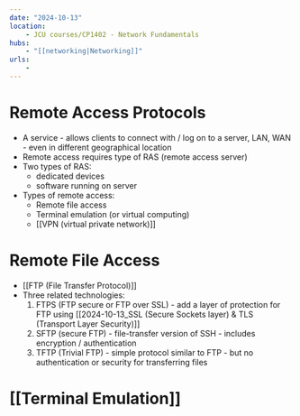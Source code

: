 ```yaml
---
date: "2024-10-13"
location: 
    - JCU courses/CP1402 - Network Fundamentals
hubs: 
    - "[[networking|Networking]]"
urls:
    - 
---
```


# Remote Access Protocols
+ A service - allows clients to connect with / log on to a server, LAN, WAN - even in different geographical location
+ Remote access requires type of RAS (remote access server)
+ Two types of RAS:
    + dedicated devices
    + software running on server
+ Types of remote access:
    + Remote file access
    + Terminal emulation (or virtual computing)
    + [[VPN (virtual private network)]]

# Remote File Access
+ [[FTP (File Transfer Protocol)]]
+ Three related technologies:
    1. FTPS (FTP secure or FTP over SSL) - add a layer of protection for FTP using [[2024-10-13_SSL (Secure Sockets layer) & TLS (Transport Layer Security)]]
    2. SFTP (secure FTP) - file-transfer version of SSH - includes encryption / authentication 
    3. TFTP (Trivial FTP) - simple protocol similar to FTP - but no authentication or security for transferring files

# [[Terminal Emulation]]

